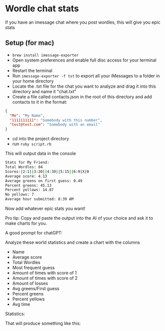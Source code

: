 # Wordle chat stats

If you have an imessage chat where you post wordles, this will give you epic stats

## Setup (for mac)

- `brew install imessage-exporter`
- Open system preferences and enable full disc access for your terminal app
- Restart the terminal
- Run `imessage-exporter -f txt` to export all your iMessages to a folder in your home directory 
- Locate the .txt file for the chat you want to analyze and drag it into this directory and name it "chat.txt"
- Create a file called contacts.json in the root of this directory and add contacts to it in the format:
```json
{
  "Me": "My Name",
  "1111111111": "Somebody with this number",
  "test@test.com": "Somebody with an email"
}
```

- cd into the project directory 
- run `ruby script.rb`

This will output data in the console
```bash
Stats for My Friend:
Total Wordles: 84
Scores:|2:1||3:20||4:39||5:15||6:9|X|0
Average score: 4.13
Average greens on first guess: 0.49
Percent greens: 45.13
Percent yellows: 14.87
No yellows: 7
Average hour submitted: 8:39 AM
```

Now add whatever epic stats you want!

Pro tip: Copy and paste the output into the AI of your choice and ask it to make charts for you. 

A good prompt for chatGPT:

Analyze these world statistics and create a chart with the columns

- Name
- Average score
- Total Wordles
- Most frequent guess
- Amount of times with score of 1
- Amount of times with score of 2
- Amount of losses
- Avg greens/First guess
- Percent greens
- Percent yellows
- Avg time

Statistics: <paste results here>

That will produce something like this: 
